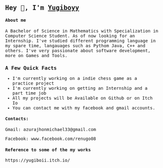 
<span style="font-family: 'monospace';">

<h2>Hey 👋, I'm <a href="https://github.com/Jmazura/">Yugiboyy</a></h2>


#### About me
A Bachelor of Science in Mathematics with Specialization in Computer Science Student.
As of now looking for an Internship. I've studied different programming language in my spare time, langauages such as Pythom Java, C++ and others.
I've very passionate about software development, more on Games and Tools.

###  A Few Quick Facts
<ul>
  <li>
    I'm currently working on a indie chess game as a practice project
  </li>
  
  <li>
    I'm currently working on getting an Internship and a part time job
  </li>
  
  <li>
    All my projects will be Available on Github or on Itch Io
  </li>
  
  <li>
    You can contact me with my facebook and gmail accounts.  
  </li>

  
</ul>

<h4>Contacts:</h4>
<p> Gmail: azurajhonmichael33@gmail.com</p>
<p> Facebook: www.facebook.com/renugo08</p>

<h4> Reference to some of the my works </h4>
<p> https://yugiboii.itch.io/ </p>
